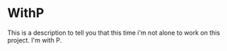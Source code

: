# WithP
This is a description to tell you that this time i'm not alone to work on this project. I'm with P.
